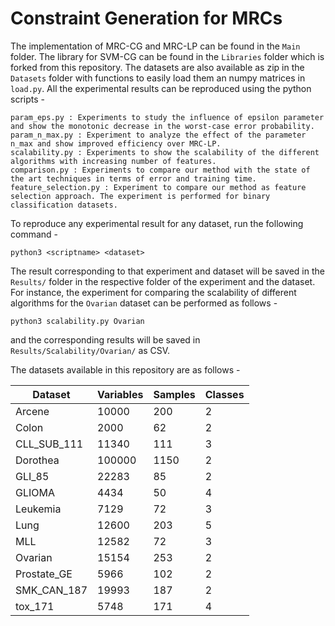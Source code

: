 # Constraint Generation for MRCs

The implementation of MRC-CG and MRC-LP can be found in the `Main` folder. The library for SVM-CG can be found in the `Libraries` folder which is forked from this repository. The datasets are also available as zip in the `Datasets` folder with functions to easily load them an numpy matrices in `load.py`. All the experimental results can be reproduced using the python scripts - 

```
param_eps.py : Experiments to study the influence of epsilon parameter and show the monotonic decrease in the worst-case error probability.
param_n_max.py : Experiment to analyze the effect of the parameter n_max and show improved efficiency over MRC-LP.
scalability.py : Experiments to show the scalability of the different algorithms with increasing number of features.
comparison.py : Experiments to compare our method with the state of the art techniques in terms of error and training time.
feature_selection.py : Experiment to compare our method as feature selection approach. The experiment is performed for binary classification datasets.
```

To reproduce any experimental result for any dataset, run the following command - 

```
python3 <scriptname> <dataset>
```

The result corresponding to that experiment and dataset will be saved in the `Results/` folder in the respective folder of the experiment and the dataset.
For instance, the experiment for comparing the scalability of different algorithms for the `Ovarian` dataset can be performed as follows - 

```
python3 scalability.py Ovarian
```

and the corresponding results will be saved in `Results/Scalability/Ovarian/` as CSV.

The datasets available in this repository are as follows - 

Dataset | Variables | Samples | Classes
--- | --- | --- | --- 
Arcene | 10000 | 200 | 2 
Colon | 2000 | 62 | 2
CLL_SUB_111 | 11340 | 111 | 3
Dorothea | 100000 | 1150 | 2
GLI_85 | 22283 | 85 | 2
GLIOMA | 4434 | 50 | 4
Leukemia | 7129 | 72 | 3
Lung | 12600 | 203 | 5
MLL | 12582 | 72 | 3
Ovarian | 15154 | 253 | 2
Prostate_GE | 5966 | 102 | 2
SMK_CAN_187 | 19993 | 187 | 2
tox_171 | 5748 | 171 | 4
